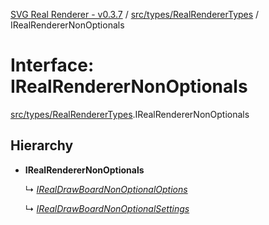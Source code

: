 [SVG Real Renderer - v0.3.7](../docs.md) / [src/types/RealRendererTypes](../modules/src_types_realrenderertypes.md) / IRealRendererNonOptionals

# Interface: IRealRendererNonOptionals

[src/types/RealRendererTypes](../modules/src_types_realrenderertypes.md).IRealRendererNonOptionals

## Hierarchy

* **IRealRendererNonOptionals**

  ↳ [*IRealDrawBoardNonOptionalOptions*](src_types_realdrawboardtypes.irealdrawboardnonoptionaloptions.md)

  ↳ [*IRealDrawBoardNonOptionalSettings*](src_types_realdrawboardtypes.irealdrawboardnonoptionalsettings.md)

